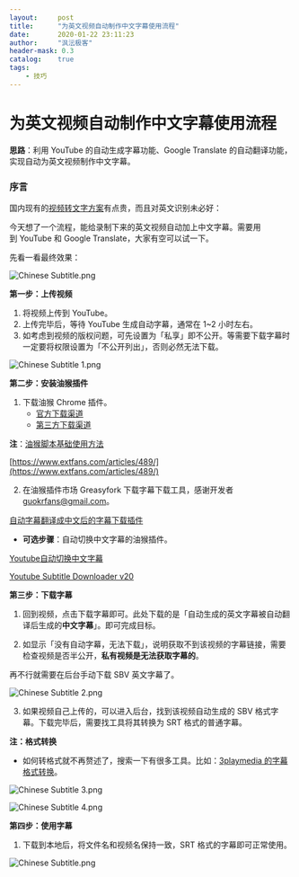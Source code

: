 ```yaml
---
layout:     post
title:      "为英文视频自动制作中文字幕使用流程"
date:       2020-01-22 23:11:23
author:     "沨沄极客"
header-mask: 0.3
catalog:    true
tags: 
    - 技巧
---
```


# 为英文视频自动制作中文字幕使用流程

**思路**：利用 YouTube 的自动生成字幕功能、Google Translate 的自动翻译功能，实现自动为英文视频制作中文字幕。

### 序言

国内现有的[视频转文字方案](https://sspai.com/post/55219)有点贵，而且对英文识别未必好：

今天想了一个流程，能给录制下来的英文视频自动加上中文字幕。需要用到 YouTube 和 Google Translate，大家有空可以试一下。

先看一看最终效果：

![Chinese Subtitle.png](https://i.loli.net/2020/01/23/gQ5SlkaxB7ZEhUp.png)


**第一步：上传视频**

1. 将视频上传到 YouTube。
2. 上传完毕后，等待 YouTube 生成自动字幕，通常在 1~2 小时左右。
3. 如考虑到视频的版权问题，可先设置为「私享」即不公开。等需要下载字幕时一定要将权限设置为「不公开列出」，否则必然无法下载。

![Chinese Subtitle _1_.png](https://i.loli.net/2020/01/23/DCqcXOuFaKRkYmT.png)

**第二步：安装油猴插件**

1. 下载油猴 Chrome 插件。
    - [官方下载渠道](https://chrome.google.com/webstore/detail/tampermonkey/dhdgffkkebhmkfjojejmpbldmpobfkfo)
    - [第三方下载渠道](https://www.extfans.com/productivity/dhdgffkkebhmkfjojejmpbldmpobfkfo/)

**注**：[油猴脚本基础使用方法](https://www.extfans.com/articles/489/)

[https://www.extfans.com/articles/489/](https://www.extfans.com/articles/489/)

2. 在油猴插件市场 Greasyfork 下载字幕下载工具，感谢开发者 guokrfans@gmail.com。

[自动字幕翻译成中文后的字幕下载插件](https://greasyfork.org/zh-CN/scripts/39188-youtube-%E8%87%AA%E5%8A%A8%E5%AD%97%E5%B9%95%E7%BF%BB%E8%AF%91%E6%88%90%E4%B8%AD%E6%96%87%E5%90%8E%E7%9A%84%E5%AD%97%E5%B9%95%E4%B8%8B%E8%BD%BD)

- **可选步骤**：自动切换中文字幕的油猴插件。

[Youtube自动切换中文字幕](https://greasyfork.org/zh-CN/scripts/382426-youtube%E8%87%AA%E5%8A%A8%E5%88%87%E6%8D%A2%E4%B8%AD%E6%96%87%E5%AD%97%E5%B9%95)

[Youtube Subtitle Downloader v20](https://greasyfork.org/zh-CN/scripts/5368-youtube-subtitle-downloader-v20)

**第三步：下载字幕**

1. 回到视频，点击下载字幕即可。此处下载的是「自动生成的英文字幕被自动翻译后生成的**中文字幕**」。即可完成目标。

2. 如显示「没有自动字幕，无法下载」，说明获取不到该视频的字幕链接，需要检查视频是否半公开，**私有视频是无法获取字幕的**。

再不行就需要在后台手动下载 SBV 英文字幕了。

![Chinese Subtitle _2_.png](https://i.loli.net/2020/01/23/rMmXORCoBehW94A.png)

3. 如果视频自己上传的，可以进入后台，找到该视频自动生成的 SBV 格式字幕。下载完毕后，需要找工具将其转换为 SRT 格式的普通字幕。

**注：格式转换**

- 如何转格式就不再赘述了，搜索一下有很多工具。比如：[3playmedia 的字幕格式转换](https://www.3playmedia.com/solutions/features/tools/captions-format-converter/)。

![Chinese Subtitle _3_.png](https://i.loli.net/2020/01/23/Zx9HOdPuzsQKMBV.png)

![Chinese Subtitle _4_.png](https://i.loli.net/2020/01/23/jF1OYsTNJ3ouWbR.png)

**第四步：使用字幕**

1. 下载到本地后，将文件名和视频名保持一致，SRT 格式的字幕即可正常使用。

![Chinese Subtitle.png](https://i.loli.net/2020/01/23/gQ5SlkaxB7ZEhUp.png)
